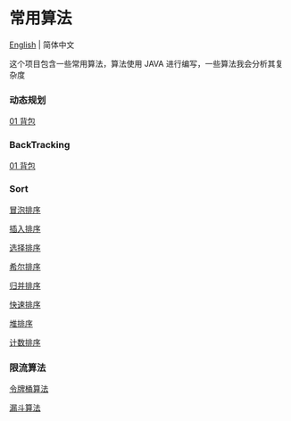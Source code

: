 # 常用算法
[English](https://github.com/cartoonYu/CommonAlgorithms/blob/master/README.md) | 简体中文

这个项目包含一些常用算法，算法使用 JAVA 进行编写，一些算法我会分析其复杂度

### 动态规划
[01 背包](https://github.com/cartoonYu/CommonAlgorithms/blob/master/src/main/java/org/CommonAlgorithms/DynamicPlanning/ZeroOnePackage.java)

### BackTracking
[01 背包](https://github.com/cartoonYu/CommonAlgorithms/blob/master/src/main/java/org/CommonAlgorithms/BackTracking/ZeroOnePackage.java)

### Sort
[冒泡排序](https://github.com/cartoonYu/CommonAlgorithms/blob/master/src/main/java/org/CommonAlgorithms/Sort/BubbleSort.java)

[插入排序](https://github.com/cartoonYu/CommonAlgorithms/blob/master/src/main/java/org/CommonAlgorithmsSort/InsertSort.java)

[选择排序](https://github.com/cartoonYu/CommonAlgorithms/blob/master/src/main/java/org/CommonAlgorithms/Sort/SelectionSort.java)

[希尔排序](https://github.com/cartoonYu/CommonAlgorithms/blob/master/src/main/java/org/CommonAlgorithms/Sort/ShellSort.java)

[归并排序](https://github.com/cartoonYu/CommonAlgorithms/blob/master/src/main/java/org/CommonAlgorithms/Sort/MergeSort.java)

[快速排序](https://github.com/cartoonYu/CommonAlgorithms/blob/master/src/main/java/org/CommonAlgorithms/Sort/QuickSort.java)

[堆排序](https://github.com/cartoonYu/CommonAlgorithms/blob/master/src/main/java/org/CommonAlgorithms/Sort/HeapSort.java)

[计数排序](https://github.com/cartoonYu/CommonAlgorithms/blob/master/src/main/java/org/CommonAlgorithms/Sort/CountSort.java)

### 限流算法
[令牌桶算法](https://github.com/cartoonYu/CommonAlgorithms/blob/master/src/main/java/org/CommonAlgorithms/LimitAlgorithm/TokenBucket/TokenBucket.java)

[漏斗算法](https://github.com/cartoonYu/CommonAlgorithms/blob/master/src/main/java/org/CommonAlgorithms/LimitAlgorithm/Funnel/Funnel.java)